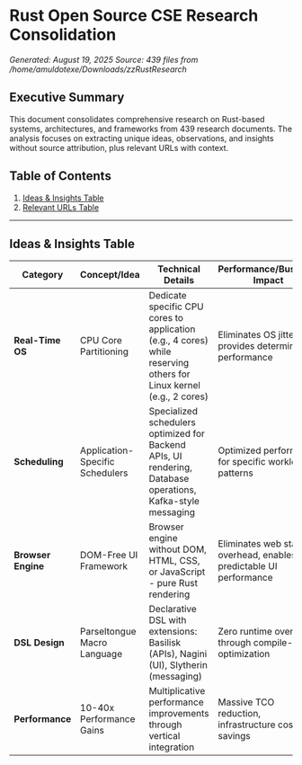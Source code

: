 # Rust Open Source CSE Research Consolidation
*Generated: August 19, 2025*
*Source: 439 files from /home/amuldotexe/Downloads/zzRustResearch*

## Executive Summary

This document consolidates comprehensive research on Rust-based systems, architectures, and frameworks from 439 research documents. The analysis focuses on extracting unique ideas, observations, and insights without source attribution, plus relevant URLs with context.

## Table of Contents

1. [Ideas & Insights Table](#ideas--insights-table)
2. [Relevant URLs Table](#relevant-urls-table)

---

## Ideas & Insights Table

| Category | Concept/Idea | Technical Details | Performance/Business Impact | Implementation Notes |
|----------|--------------|-------------------|----------------------------|---------------------|
| **Real-Time OS** | CPU Core Partitioning | Dedicate specific CPU cores to application (e.g., 4 cores) while reserving others for Linux kernel (e.g., 2 cores) | Eliminates OS jitter, provides deterministic performance | Inspired by unikernels and real-time systems |
| **Scheduling** | Application-Specific Schedulers | Specialized schedulers optimized for Backend APIs, UI rendering, Database operations, Kafka-style messaging | Optimized performance for specific workload patterns | Each scheduler tuned for different latency/throughput requirements |
| **Browser Engine** | DOM-Free UI Framework | Browser engine without DOM, HTML, CSS, or JavaScript - pure Rust rendering | Eliminates web stack overhead, enables predictable UI performance | Direct GPU rendering, no web compatibility layer |
| **DSL Design** | Parseltongue Macro Language | Declarative DSL with extensions: Basilisk (APIs), Nagini (UI), Slytherin (messaging) | Zero runtime overhead through compile-time optimization | Verbose keywords for LLM readability (let_cow_var, let_mut_shared_var) |
| **Performance** | 10-40x Performance Gains | Multiplicative performance improvements through vertical integration | Massive TCO reduction, infrastructure cost savings | Targets specific domains rather than general-purpose computing |
